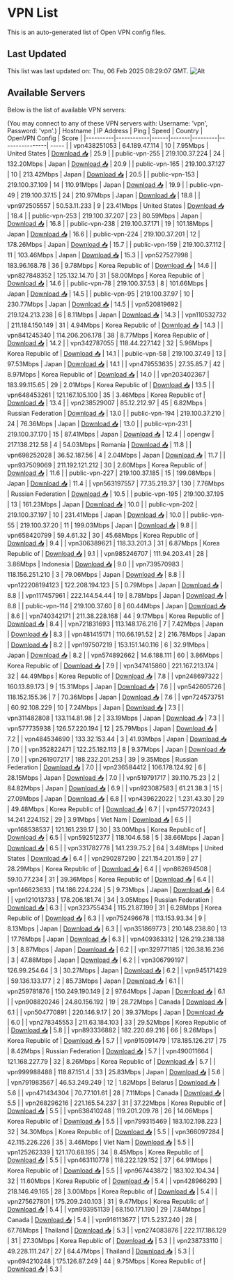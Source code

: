 # VPN List

This is an auto-generated list of Open VPN config files.

## Last Updated

This list was last updated on: Thu, 06 Feb 2025 08:29:07 GMT.
![Alt](https://repobeats.axiom.co/api/embed/186b98318ef1479477931607c1ad7d823f12451f.svg "Repobeats analytics image")

## Available Servers

Below is the list of available VPN servers:

(You may connect to any of these VPN servers with: Username: 'vpn', Password: 'vpn'.)
| Hostname | IP Address | Ping | Speed | Country | OpenVPN Config | Score |
|----------|------------|------|-------|---------|----------------| ----- |
| vpn438251053 | 64.189.47.114 | 10 | 7.95Mbps | United States | [Download 📥](./configs/server_0_US.ovpn) | 25.9 |
| public-vpn-255 | 219.100.37.224 | 24 | 132.20Mbps | Japan | [Download 📥](./configs/server_1_JP.ovpn) | 20.9 |
| public-vpn-165 | 219.100.37.127 | 10 | 213.42Mbps | Japan | [Download 📥](./configs/server_2_JP.ovpn) | 20.5 |
| public-vpn-153 | 219.100.37.109 | 14 | 110.91Mbps | Japan | [Download 📥](./configs/server_3_JP.ovpn) | 19.9 |
| public-vpn-49 | 219.100.37.15 | 24 | 210.97Mbps | Japan | [Download 📥](./configs/server_4_JP.ovpn) | 18.8 |
| vpn972505557 | 50.53.11.233 | 9 | 23.41Mbps | United States | [Download 📥](./configs/server_5_US.ovpn) | 18.4 |
| public-vpn-253 | 219.100.37.207 | 23 | 80.59Mbps | Japan | [Download 📥](./configs/server_6_JP.ovpn) | 16.8 |
| public-vpn-238 | 219.100.37.171 | 19 | 101.18Mbps | Japan | [Download 📥](./configs/server_7_JP.ovpn) | 16.6 |
| public-vpn-224 | 219.100.37.201 | 12 | 178.26Mbps | Japan | [Download 📥](./configs/server_8_JP.ovpn) | 15.7 |
| public-vpn-159 | 219.100.37.112 | 11 | 103.46Mbps | Japan | [Download 📥](./configs/server_9_JP.ovpn) | 15.3 |
| vpn527527998 | 183.96.168.78 | 36 | 9.78Mbps | Korea Republic of | [Download 📥](./configs/server_10_KR.ovpn) | 14.6 |
| vpn827848352 | 125.132.14.70 | 31 | 58.00Mbps | Korea Republic of | [Download 📥](./configs/server_11_KR.ovpn) | 14.6 |
| public-vpn-78 | 219.100.37.53 | 8 | 101.66Mbps | Japan | [Download 📥](./configs/server_12_JP.ovpn) | 14.5 |
| public-vpn-95 | 219.100.37.97 | 10 | 230.77Mbps | Japan | [Download 📥](./configs/server_13_JP.ovpn) | 14.5 |
| vpn520819692 | 219.124.213.238 | 6 | 8.11Mbps | Japan | [Download 📥](./configs/server_14_JP.ovpn) | 14.3 |
| vpn110532732 | 211.184.150.149 | 31 | 4.94Mbps | Korea Republic of | [Download 📥](./configs/server_15_KR.ovpn) | 14.3 |
| vpn841245340 | 114.206.206.178 | 38 | 8.77Mbps | Korea Republic of | [Download 📥](./configs/server_16_KR.ovpn) | 14.2 |
| vpn342787055 | 118.44.227.142 | 32 | 5.96Mbps | Korea Republic of | [Download 📥](./configs/server_17_KR.ovpn) | 14.1 |
| public-vpn-58 | 219.100.37.49 | 13 | 97.53Mbps | Japan | [Download 📥](./configs/server_18_JP.ovpn) | 14.1 |
| vpn479553635 | 27.35.85.7 | 42 | 8.97Mbps | Korea Republic of | [Download 📥](./configs/server_19_KR.ovpn) | 14.0 |
| vpn203402367 | 183.99.115.65 | 29 | 2.01Mbps | Korea Republic of | [Download 📥](./configs/server_20_KR.ovpn) | 13.5 |
| vpn648453261 | 121.167.105.100 | 35 | 3.46Mbps | Korea Republic of | [Download 📥](./configs/server_21_KR.ovpn) | 13.4 |
| vpn238529007 | 85.12.212.97 | 45 | 6.82Mbps | Russian Federation | [Download 📥](./configs/server_22_RU.ovpn) | 13.0 |
| public-vpn-194 | 219.100.37.210 | 24 | 76.36Mbps | Japan | [Download 📥](./configs/server_23_JP.ovpn) | 13.0 |
| public-vpn-231 | 219.100.37.170 | 15 | 87.41Mbps | Japan | [Download 📥](./configs/server_24_JP.ovpn) | 12.4 |
| opengw | 217.138.212.58 | 4 | 54.03Mbps | Romania | [Download 📥](./configs/server_25_RO.ovpn) | 11.8 |
| vpn698252028 | 36.52.187.56 | 4 | 2.04Mbps | Japan | [Download 📥](./configs/server_26_JP.ovpn) | 11.7 |
| vpn937509069 | 211.192.121.212 | 30 | 2.60Mbps | Korea Republic of | [Download 📥](./configs/server_27_KR.ovpn) | 11.6 |
| public-vpn-227 | 219.100.37.185 | 15 | 199.08Mbps | Japan | [Download 📥](./configs/server_28_JP.ovpn) | 11.4 |
| vpn563197557 | 77.35.219.37 | 130 | 7.76Mbps | Russian Federation | [Download 📥](./configs/server_29_RU.ovpn) | 10.5 |
| public-vpn-195 | 219.100.37.195 | 13 | 161.23Mbps | Japan | [Download 📥](./configs/server_30_JP.ovpn) | 10.0 |
| public-vpn-202 | 219.100.37.197 | 10 | 231.41Mbps | Japan | [Download 📥](./configs/server_31_JP.ovpn) | 10.0 |
| public-vpn-55 | 219.100.37.20 | 11 | 199.03Mbps | Japan | [Download 📥](./configs/server_32_JP.ovpn) | 9.8 |
| vpn658420799 | 59.4.61.32 | 30 | 45.68Mbps | Korea Republic of | [Download 📥](./configs/server_33_KR.ovpn) | 9.4 |
| vpn306389621 | 118.33.201.3 | 31 | 6.87Mbps | Korea Republic of | [Download 📥](./configs/server_34_KR.ovpn) | 9.1 |
| vpn985246707 | 111.94.203.41 | 28 | 3.86Mbps | Indonesia | [Download 📥](./configs/server_35_ID.ovpn) | 9.0 |
| vpn739570983 | 118.156.251.210 | 3 | 79.06Mbps | Japan | [Download 📥](./configs/server_36_JP.ovpn) | 8.8 |
| vpn122208194123 | 122.208.194.123 | 5 | 0.79Mbps | Japan | [Download 📥](./configs/server_37_JP.ovpn) | 8.8 |
| vpn117457961 | 222.144.54.44 | 19 | 8.78Mbps | Japan | [Download 📥](./configs/server_38_JP.ovpn) | 8.8 |
| public-vpn-114 | 219.100.37.60 | 8 | 60.44Mbps | Japan | [Download 📥](./configs/server_39_JP.ovpn) | 8.6 |
| vpn740342171 | 211.38.228.168 | 44 | 9.17Mbps | Korea Republic of | [Download 📥](./configs/server_40_KR.ovpn) | 8.4 |
| vpn721831693 | 113.148.176.216 | 7 | 7.42Mbps | Japan | [Download 📥](./configs/server_41_JP.ovpn) | 8.3 |
| vpn481415171 | 110.66.191.52 | 2 | 216.78Mbps | Japan | [Download 📥](./configs/server_42_JP.ovpn) | 8.2 |
| vpn197507219 | 153.151.140.116 | 6 | 32.91Mbps | Japan | [Download 📥](./configs/server_43_JP.ovpn) | 8.2 |
| vpn574892662 | 14.6.188.111 | 60 | 3.86Mbps | Korea Republic of | [Download 📥](./configs/server_44_KR.ovpn) | 7.9 |
| vpn347415860 | 221.167.213.174 | 32 | 44.49Mbps | Korea Republic of | [Download 📥](./configs/server_45_KR.ovpn) | 7.8 |
| vpn248697322 | 160.13.89.173 | 9 | 15.31Mbps | Japan | [Download 📥](./configs/server_46_JP.ovpn) | 7.6 |
| vpn542605726 | 118.152.155.36 | 7 | 70.36Mbps | Japan | [Download 📥](./configs/server_47_JP.ovpn) | 7.6 |
| vpn724573751 | 60.92.108.229 | 10 | 7.24Mbps | Japan | [Download 📥](./configs/server_48_JP.ovpn) | 7.3 |
| vpn311482808 | 133.114.81.98 | 2 | 33.19Mbps | Japan | [Download 📥](./configs/server_49_JP.ovpn) | 7.3 |
| vpn577735938 | 126.57.220.194 | 12 | 25.79Mbps | Japan | [Download 📥](./configs/server_50_JP.ovpn) | 7.2 |
| vpn484534690 | 133.32.153.44 | 3 | 41.93Mbps | Japan | [Download 📥](./configs/server_51_JP.ovpn) | 7.0 |
| vpn352822471 | 122.25.182.113 | 8 | 9.37Mbps | Japan | [Download 📥](./configs/server_52_JP.ovpn) | 7.0 |
| vpn261907217 | 188.232.201.253 | 39 | 9.35Mbps | Russian Federation | [Download 📥](./configs/server_53_RU.ovpn) | 7.0 |
| vpn236584412 | 106.178.124.92 | 6 | 28.15Mbps | Japan | [Download 📥](./configs/server_54_JP.ovpn) | 7.0 |
| vpn519791717 | 39.110.75.23 | 2 | 84.82Mbps | Japan | [Download 📥](./configs/server_55_JP.ovpn) | 6.9 |
| vpn923087583 | 61.21.38.3 | 15 | 27.09Mbps | Japan | [Download 📥](./configs/server_56_JP.ovpn) | 6.8 |
| vpn439622022 | 1.231.43.30 | 29 | 49.48Mbps | Korea Republic of | [Download 📥](./configs/server_57_KR.ovpn) | 6.7 |
| vpn457720243 | 14.241.224.152 | 29 | 3.91Mbps | Viet Nam | [Download 📥](./configs/server_58_VN.ovpn) | 6.5 |
| vpn168538537 | 121.161.239.17 | 30 | 33.00Mbps | Korea Republic of | [Download 📥](./configs/server_59_KR.ovpn) | 6.5 |
| vpn592512377 | 118.104.6.58 | 5 | 38.66Mbps | Japan | [Download 📥](./configs/server_60_JP.ovpn) | 6.5 |
| vpn331782778 | 141.239.75.2 | 64 | 3.48Mbps | United States | [Download 📥](./configs/server_61_US.ovpn) | 6.4 |
| vpn290287290 | 221.154.201.159 | 27 | 28.29Mbps | Korea Republic of | [Download 📥](./configs/server_62_KR.ovpn) | 6.4 |
| vpn862694508 | 59.10.77.234 | 31 | 39.36Mbps | Korea Republic of | [Download 📥](./configs/server_63_KR.ovpn) | 6.4 |
| vpn146623633 | 114.186.224.224 | 5 | 9.73Mbps | Japan | [Download 📥](./configs/server_64_JP.ovpn) | 6.4 |
| vpn121013733 | 178.206.181.74 | 34 | 3.05Mbps | Russian Federation | [Download 📥](./configs/server_65_RU.ovpn) | 6.3 |
| vpn323755434 | 115.21.87.199 | 31 | 6.28Mbps | Korea Republic of | [Download 📥](./configs/server_66_KR.ovpn) | 6.3 |
| vpn752496678 | 113.153.93.34 | 9 | 8.13Mbps | Japan | [Download 📥](./configs/server_67_JP.ovpn) | 6.3 |
| vpn351869773 | 210.148.238.80 | 13 | 17.76Mbps | Japan | [Download 📥](./configs/server_68_JP.ovpn) | 6.3 |
| vpn409363312 | 126.219.238.138 | 3 | 8.87Mbps | Japan | [Download 📥](./configs/server_69_JP.ovpn) | 6.2 |
| vpn329771185 | 126.38.16.236 | 3 | 47.88Mbps | Japan | [Download 📥](./configs/server_70_JP.ovpn) | 6.2 |
| vpn306799197 | 126.99.254.64 | 3 | 30.27Mbps | Japan | [Download 📥](./configs/server_71_JP.ovpn) | 6.2 |
| vpn945171429 | 59.136.133.177 | 2 | 85.73Mbps | Japan | [Download 📥](./configs/server_72_JP.ovpn) | 6.1 |
| vpn259781876 | 150.249.190.149 | 2 | 97.64Mbps | Japan | [Download 📥](./configs/server_73_JP.ovpn) | 6.1 |
| vpn908820246 | 24.80.156.192 | 19 | 28.72Mbps | Canada | [Download 📥](./configs/server_74_CA.ovpn) | 6.1 |
| vpn504770891 | 220.146.9.17 | 20 | 39.37Mbps | Japan | [Download 📥](./configs/server_75_JP.ovpn) | 6.0 |
| vpn278345553 | 211.63.184.103 | 33 | 29.52Mbps | Korea Republic of | [Download 📥](./configs/server_76_KR.ovpn) | 5.8 |
| vpn893336882 | 182.220.69.216 | 66 | 9.26Mbps | Korea Republic of | [Download 📥](./configs/server_77_KR.ovpn) | 5.7 |
| vpn915091479 | 178.185.126.217 | 75 | 8.42Mbps | Russian Federation | [Download 📥](./configs/server_78_RU.ovpn) | 5.7 |
| vpn490011664 | 121.168.227.79 | 32 | 8.26Mbps | Korea Republic of | [Download 📥](./configs/server_79_KR.ovpn) | 5.7 |
| vpn999988488 | 118.87.151.4 | 33 | 25.83Mbps | Japan | [Download 📥](./configs/server_80_JP.ovpn) | 5.6 |
| vpn791983567 | 46.53.249.249 | 12 | 1.82Mbps | Belarus | [Download 📥](./configs/server_81_BY.ovpn) | 5.6 |
| vpn471434304 | 70.77.101.61 | 28 | 7.11Mbps | Canada | [Download 📥](./configs/server_82_CA.ovpn) | 5.5 |
| vpn268296216 | 221.165.54.237 | 31 | 37.22Mbps | Korea Republic of | [Download 📥](./configs/server_83_KR.ovpn) | 5.5 |
| vpn638410248 | 119.201.209.78 | 26 | 14.06Mbps | Korea Republic of | [Download 📥](./configs/server_84_KR.ovpn) | 5.5 |
| vpn799315469 | 183.102.198.223 | 32 | 34.30Mbps | Korea Republic of | [Download 📥](./configs/server_85_KR.ovpn) | 5.5 |
| vpn366097284 | 42.115.226.226 | 35 | 3.46Mbps | Viet Nam | [Download 📥](./configs/server_86_VN.ovpn) | 5.5 |
| vpn125262339 | 121.170.68.195 | 34 | 8.45Mbps | Korea Republic of | [Download 📥](./configs/server_87_KR.ovpn) | 5.5 |
| vpn463110778 | 118.222.129.152 | 37 | 64.91Mbps | Korea Republic of | [Download 📥](./configs/server_88_KR.ovpn) | 5.5 |
| vpn967443872 | 183.102.104.34 | 32 | 11.60Mbps | Korea Republic of | [Download 📥](./configs/server_89_KR.ovpn) | 5.4 |
| vpn428966293 | 218.146.49.165 | 28 | 3.00Mbps | Korea Republic of | [Download 📥](./configs/server_90_KR.ovpn) | 5.4 |
| vpn275627801 | 175.209.240.103 | 31 | 9.47Mbps | Korea Republic of | [Download 📥](./configs/server_91_KR.ovpn) | 5.4 |
| vpn993951139 | 68.150.171.190 | 29 | 7.84Mbps | Canada | [Download 📥](./configs/server_92_CA.ovpn) | 5.4 |
| vpn916113677 | 171.5.237.240 | 28 | 67.76Mbps | Thailand | [Download 📥](./configs/server_93_TH.ovpn) | 5.3 |
| vpn274083876 | 222.117.186.129 | 31 | 27.30Mbps | Korea Republic of | [Download 📥](./configs/server_94_KR.ovpn) | 5.3 |
| vpn238733110 | 49.228.111.247 | 27 | 64.47Mbps | Thailand | [Download 📥](./configs/server_95_TH.ovpn) | 5.3 |
| vpn694210248 | 175.126.87.249 | 44 | 9.75Mbps | Korea Republic of | [Download 📥](./configs/server_96_KR.ovpn) | 5.3 |
